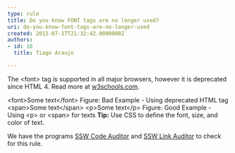 ```yaml
---
type: rule
title: Do you know FONT tags are no longer used?
uri: do-you-know-font-tags-are-no-longer-used
created: 2012-07-17T21:32:42.0000000Z
authors:
- id: 16
  title: Tiago Araujo

---
```


The &lt;font&gt; tag is supported in all major browsers, however it is deprecated since HTML 4. Read more at [w3schools.com](http&#58;//www.w3schools.com/tags/tag_font.asp).
 
&lt;font&gt;Some text&lt;/font&gt;
Figure: Bad Example - Using deprecated HTML tag
&lt;span&gt;Some text&lt;/span&gt;
&lt;p&gt;Some text&lt;/p&gt;
Figure: Good Example - Using &lt;p&gt; or &lt;span&gt; for texts
**Tip:** Use CSS to define the font, size, and color of text.

We have the programs [SSW Code Auditor](http&#58;//www.ssw.com.au/ssw/CodeAuditor/Default.aspx) and [SSW Link Auditor](http&#58;//www.ssw.com.au/ssw/linkauditor/) to check for this rule.
